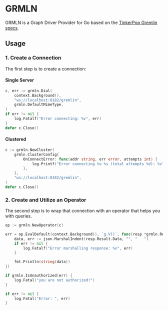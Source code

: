# GRMLN

GRMLN is a Graph Driver Provider for Go based on the [TinkerPop Gremlin specs](http://tinkerpop.apache.org/docs/current/dev/provider/#_graph_driver_provider_requirements).

## Usage

### 1. Create a Connection

The first step is to create a connection:

#### Single Server

```go
c, err := grmln.Dial(
    context.Background(),
    "ws://localhost:8182/gremlin",
    grmln.DefaultMimeType,
)
if err != nil {
    log.Fatalf("Error connecting: %v", err)
}
defer c.Close()
```

#### Clustered

```go
c := grmln.NewCluster(
    grmln.ClusterConfig{
        OnConnectError: func(addr string, err error, attempts int) {
            log.Printf("Error connecting to %s (total attempts %d): %v", addr, attempts, err)
        },
    },
    "ws://localhost:8182/gremlin",
)
defer c.Close()
```

### 2. Create and Utilize an Operator

The second step is to wrap that connection with an operator that helps you with queries. 

```go
op := grmln.NewOperator(c)

err = op.EvalDefault(context.Background(), `g.V()`, func(resp *grmln.Response) {
    data, err := json.MarshalIndent(resp.Result.Data, "", "   ")
    if err != nil {
        log.Fatalf("Error marshalling response: %v", err)
    }

    fmt.Println(string(data))
})

if grmln.IsUnauthorized(err) {
    log.Fatal("you are not authorized!")
}

if err != nil {
    log.Fatal("Error: ", err)
}
```